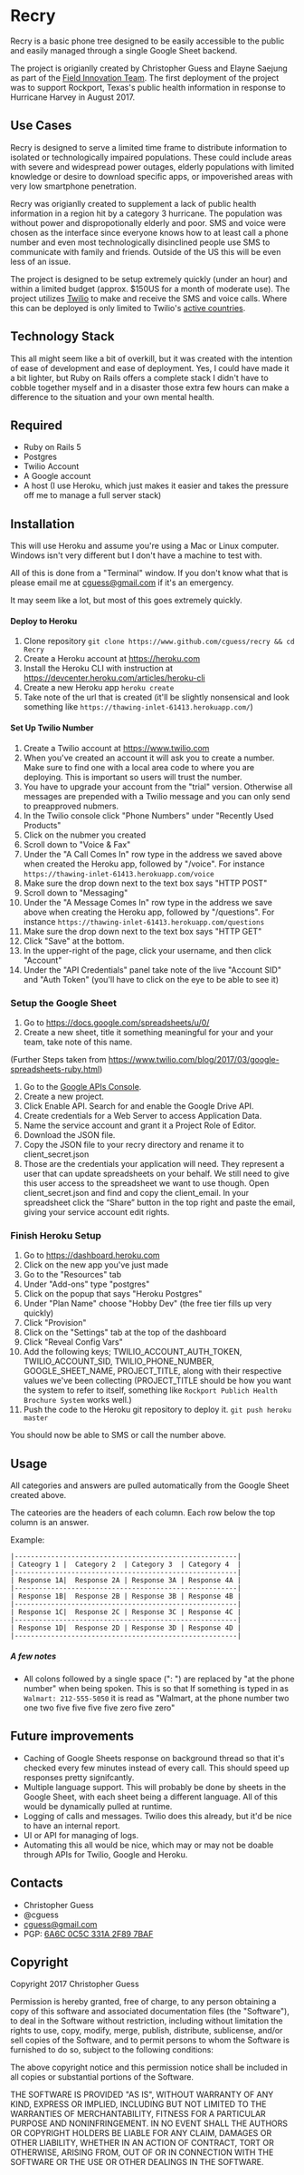 # Recry

Recry is a basic phone tree designed to be easily accessible to the public and easily managed through a single Google Sheet backend.

The project is origianlly created by Christopher Guess and Elayne Saejung as part of the [Field Innovation Team](http://fieldinnovationteam.org/). The first deployment of the project was to support Rockport, Texas's public health information in response to Hurricane Harvey in August 2017.

## Use Cases

Recry is designed to serve a limited time frame to distribute information to isolated or technologically impaired populations. These could include areas with severe and widespread power outages, elderly populations with limited knowledge or desire to download specific apps, or impoverished areas with very low smartphone penetration.

Recry was origianlly created to supplement a lack of public health information in a region hit by a category 3 hurricane. The population was without power and dispropotionally elderly and poor. SMS and voice were chosen as the interface since everyone knows how to at least call a phone number and even most technologically disinclined people use SMS to communicate with family and friends. Outside of the US this will be even less of an issue.

The project is designed to be setup extremely quickly (under an hour) and within a limited budget (approx. $150US for a month of moderate use). The project utilizes [Twilio](https://www.twilio.com) to make and receive the SMS and voice calls. Where this can be deployed is only limited to Twilio's [active countries](https://support.twilio.com/hc/en-us/articles/223183068-Twilio-international-phone-number-availability-and-their-capabilities).

## Technology Stack

This all might seem like a bit of overkill, but it was created with the intention of ease of development and ease of deployment. Yes, I could have made it a bit lighter, but Ruby on Rails offers a complete stack I didn't have to cobble together myself and in a disaster those extra few hours can make a difference to the situation and your own mental health.

Required
------
* Ruby on Rails 5
* Postgres
* Twilio Account
* A Google account
* A host (I use Heroku, which just makes it easier and takes the pressure off me to manage a full server stack)

## Installation

This will use Heroku and assume you're using a Mac or Linux computer. Windows isn't very different but I don't have a machine to test with.

All of this is done from a "Terminal" window. If you don't know what that is please email me at cguess@gmail.com if it's an emergency.

It may seem like a lot, but most of this goes extremely quickly.

#### Deploy to Heroku
1. Clone repository
	```git clone https://www.github.com/cguess/recry && cd Recry```
1. Create a Heroku account at https://heroku.com
1. Install the Heroku CLI with instruction at https://devcenter.heroku.com/articles/heroku-cli
1. Create a new Heroku app ```heroku create```
1. Take note of the url that is created (it'll be slightly nonsensical and look something like ```https://thawing-inlet-61413.herokuapp.com/```)

#### Set Up Twilio Number
1. Create a Twilio account at https://www.twilio.com
1. When you've created an account it will ask you to create a number. Make sure to find one with a local area code to where you are deploying. This is important so users will trust the number.
1. You have to upgrade your account from the "trial" version. Otherwise all messages are prepended with a Twilio message and you can only send to preapproved nubmers.
1. In the Twilio console click "Phone Numbers" under "Recently Used Products"
1. Click on the nubmer you created
1. Scroll down to "Voice & Fax"
1. Under the "A Call Comes In" row type in the address we saved above when created the Heroku app, followed by "/voice". For instance ```https://thawing-inlet-61413.herokuapp.com/voice```
1. Make sure the drop down next to the text box says "HTTP POST"
1. Scroll down to "Messaging"
1. Under the "A Message Comes In" row type in the address we save above when creating the Heroku app, followed by "/questions". For instance ```https://thawing-inlet-61413.herokuapp.com/questions```
1. Make sure the drop down next to the text box says "HTTP GET"
1. Click "Save" at the bottom.
1. In the upper-right of the page, click your username, and then click "Account"
1. Under the "API Credentials" panel take note of the live "Account SID" and "Auth Token" (you'll have to click on the eye to be able to see it)

### Setup the Google Sheet
1. Go to https://docs.google.com/spreadsheets/u/0/
1. Create a new sheet, title it something meaningful for your and your team, take note of this name.

(Further Steps taken from https://www.twilio.com/blog/2017/03/google-spreadsheets-ruby.html)
1. Go to the [Google APIs Console](https://console.developers.google.com/?pli=1).
1. Create a new project.
1. Click Enable API. Search for and enable the Google Drive API.
1. Create credentials for a Web Server to access Application Data.
1. Name the service account and grant it a Project Role of Editor.
1. Download the JSON file.
1. Copy the JSON file to your recry directory and rename it to client_secret.json
1. Those are the credentials your application will need. They represent a user that can update spreadsheets on your behalf. We still need to give this user access to the spreadsheet we want to use though. Open client_secret.json and find and copy the client_email. In your spreadsheet click the “Share” button in the top right and paste the email, giving your service account edit rights.


### Finish Heroku Setup
1. Go to https://dashboard.heroku.com
1. Click on the new app you've just made
1. Go to the "Resources" tab
1. Under "Add-ons" type "postgres"
1. Click on the popup that says "Heroku Postgres"
1. Under "Plan Name" choose "Hobby Dev" (the free tier fills up very quickly)
1. Click "Provision"
1. Click on the "Settings" tab at the top of the dashboard
1. Click "Reveal Config Vars"
1. Add the following keys; TWILIO_ACCOUNT_AUTH_TOKEN, TWILIO_ACCOUNT_SID, TWILIO_PHONE_NUMBER, GOOGLE_SHEET_NAME, PROJECT_TITLE, along with their respective values we've been collecting (PROJECT_TITLE should be how you want the system to refer to itself, something like ```Rockport Publich Health Brochure System``` works well.)
1. Push the code to the Heroku git repository to deploy it. ```git push heroku master```

You should now be able to SMS or call the number above.

## Usage
All categories and answers are pulled automatically from the Google Sheet created above.

The cateories are the headers of each column. Each row below the top column is an answer.

Example:
```
|-------------------------------------------------------|
| Cateogry 1 |  Category 2  | Category 3  | Category 4  |
|-------------------------------------------------------|
| Response 1A|  Response 2A | Response 3A | Response 4A |
|-------------------------------------------------------|
| Response 1B|  Response 2B | Response 3B | Response 4B |
|-------------------------------------------------------|
| Response 1C|  Response 2C | Response 3C | Response 4C |
|-------------------------------------------------------|
| Response 1D|  Response 2D | Response 3D | Response 4D |
|-------------------------------------------------------|
```

##### A few notes
- All colons followed by a single space (": ") are replaced by "at the phone number" when being spoken. This is so that If something is typed in as ```Walmart: 212-555-5050``` it is read as "Walmart, at the phone number two one two five five five five zero five zero"

## Future improvements
- Caching of Google Sheets response on background thread so that it's checked every few minutes instead of every call. This should speed up responses pretty signifcantly.
- Multiple language support. This will probably be done by sheets in the Google Sheet, with each sheet being a different language. All of this would be dynamically pulled at runtime.
- Logging of calls and messages. Twilio does this already, but it'd be nice to have an internal report.
- UI or API for managing of logs.
- Automating this all would be nice, which may or may not be doable through APIs for Twilio, Google and Heroku.

## Contacts

- Christopher Guess
- @cguess
- cguess@gmail.com
- PGP: [6A6C 0C5C 331A 2F89 7BAF](https://keybase.io/cguess)


## Copyright

Copyright 2017 Christopher Guess

Permission is hereby granted, free of charge, to any person obtaining a copy of this software and associated documentation files (the "Software"), to deal in the Software without restriction, including without limitation the rights to use, copy, modify, merge, publish, distribute, sublicense, and/or sell copies of the Software, and to permit persons to whom the Software is furnished to do so, subject to the following conditions:

The above copyright notice and this permission notice shall be included in all copies or substantial portions of the Software.

THE SOFTWARE IS PROVIDED "AS IS", WITHOUT WARRANTY OF ANY KIND, EXPRESS OR IMPLIED, INCLUDING BUT NOT LIMITED TO THE WARRANTIES OF MERCHANTABILITY, FITNESS FOR A PARTICULAR PURPOSE AND NONINFRINGEMENT. IN NO EVENT SHALL THE AUTHORS OR COPYRIGHT HOLDERS BE LIABLE FOR ANY CLAIM, DAMAGES OR OTHER LIABILITY, WHETHER IN AN ACTION OF CONTRACT, TORT OR OTHERWISE, ARISING FROM, OUT OF OR IN CONNECTION WITH THE SOFTWARE OR THE USE OR OTHER DEALINGS IN THE SOFTWARE.